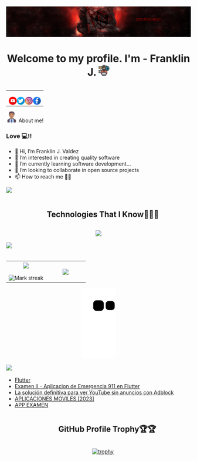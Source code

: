 [![HabunoGD1809](src/Banner-red.png)](https://www.youtube.com/c/HabunoGD1809)

<h1 align="center">Welcome to my profile. I'm - Franklin J. <img src="./src/programing.png" width="30px"></h1>

<table align="right">
<tr>
<td>

[<img align="left" alt="HabunoGD1809 | YouTube" width="22px" src="./src/youtube.png" />](https://www.youtube.com/c/HabunoGD1809)
[<img align="left" alt="@HabunoGD1809 | Twitter" width="22px" src="./src/twitter.png" />](https://twitter.com/HabunoGD1809)
[<img align="left" alt="@HabunoGD1809 | Instagram" width="22px" src="./src/instagram.png" />](https://www.instagram.com/HabunoGD1809/)
[<img align="left" alt="HabunoGD1809 | Facebook" width="22px" src="./src/facebook.png" />](https://www.facebook.com/HabunoGD1809YT)

</td>
</tr>
</table>

  <summary><img src="./src/man.png" width="30px" height="30px"> About me!</summary>

### Love 💻!!
- 👋 Hi, I’m Franklin J. Valdez
- 👀 I’m interested in creating quality software
- 🌱 I’m currently learning software development...
- 💞️ I’m looking to collaborate in open source projects
- 📫 How to reach me 🙉😁

<!-- Divisor con la imagen -->
<img src="https://user-images.githubusercontent.com/73097560/115834477-dbab4500-a447-11eb-908a-139a6edaec5c.gif"><br>

<!--h1 without bottom border-->
<div id="user-content-toc">
  <ul align="center">
    <summary><h2 style="display: inline-block">Technologies That I Know👨🏻‍💻</h2></summary>
  </ul>
</div>
<!--tech stack icons-->
<p align="center">
  <a href="https://skillicons.dev">
    <img src="https://skillicons.dev/icons?i=androidstudio,git,vscode,photoshop,mysql,javascript,python,java,visualstudio,figma,postman,html,css,mongodb,ps,md,github,flutter,cs,bash,linux,wordpress,postgres,idea,php&perline=14" />
  </a>
</p>

<!-- Divisor con la imagen -->
<img src="https://user-images.githubusercontent.com/73097560/115834477-dbab4500-a447-11eb-908a-139a6edaec5c.gif"><br><br>


<!--- stats & Trophy (start) -->
<p align="center">
  <!--- stats (start) -->
<table align="center">
<tr border="none">
<td width="50%" align="center">
  
  <img  align="center"  src="https://github-readme-stats.vercel.app/api?username=HabunoGD1809&theme=dark&show_icons=true&count_private=true" />
  <br></br>
  <img  title="🔥 Get streak stats for your profile at git.io/streak-stats" alt="Mark streak" src="https://github-readme-streak-stats.herokuapp.com/?user=HabunoGD1809&theme=dark&hide_border=false" /> 
</td>

<td width="50%" align="center">

  <img  align="center"  src="https://github-readme-stats.anuraghazra1.vercel.app/api/top-langs/?username=HabunoGD1809&theme=dark&hide_border=false&no-bg=true&no-frame=true&langs_count=10"/>
  
  </td>
</tr>
</table>
<!--- stats (end) -->

<!--- snake -->
<div align="center">
<picture>
  <source media="(prefers-color-scheme: dark)" srcset="https://raw.githubusercontent.com/HabunoGD1809/HabunoGD1809/output/github-contribution-grid-snake-dark.svg">
  <source media="(prefers-color-scheme: light)" srcset="https://raw.githubusercontent.com/HabunoGD1809/HabunoGD1809/output/github-contribution-grid-snake.svg">
  <img alt="github contribution grid snake animation" src="https://raw.githubusercontent.com/HabunoGD1809/HabunoGD1809/output/github-contribution-grid-snake.svg">
</picture>
</div>
<!--- snake -->

<img src="https://user-images.githubusercontent.com/73097560/115834477-dbab4500-a447-11eb-908a-139a6edaec5c.gif"><br>

<!-- YOUTUBE:START -->
- [Flutter](https://www.youtube.com/watch?v=kxh-uKWpF5w)
- [Examen II - Aplicacion de Emergencia  911 en Flutter](https://www.youtube.com/watch?v=8_tM3g0p-0k)
- [La solución definitiva para ver YouTube sin anuncios con Adblock](https://www.youtube.com/watch?v=TywqvQAnMds)
- [APLICACIONES MOVILES [2023]](https://www.youtube.com/watch?v=mXstidkMmZk)
- [APP EXAMEN](https://www.youtube.com/watch?v=8m6MnZTTk9M)
<!-- YOUTUBE:END --> 

<div id="user-content-toc">
  <ul align="center">



  <div id="user-content-toc">
  <ul align="center">
    <summary><h2 style="display: inline-block"> GitHub Profile Trophy🏆🏆</h2></summary>
  </ul>
</div>
   

  [![trophy](https://github-profile-trophy.vercel.app/?username=HabunoGD1809&no-frame=true&theme=onedark&rank=SECRET,SSS,SS,S,AAA,AA,A)](https://github.com/ryo-ma/github-profile-trophy)

  [twitter]: https://twitter.com/franklin_1809
  [youtube]: https://www.youtube.com/c/HabunoGD1809
  [instagram]: https://www.instagram.com/habuno_0fj/
  [facebook]: https://www.facebook.com/HabunoGD1809YT/
  </ul>
</div>


